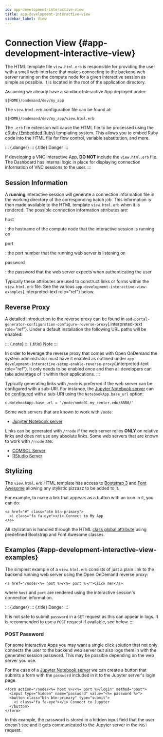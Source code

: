 ```yaml
---
id: app-development-interactive-view
title: app-development-interactive-view
sidebar_label: View
---
```

Connection View {#app-development-interactive-view}
===============

The HTML template file `view.html.erb` is responsible for providing the
user with a small web interface that makes connecting to the backend web
server running on the compute node for a given interactive session as
simple as possible. It is located in the root of the application
directory.

Assuming we already have a sandbox Interactive App deployed under:

    ${HOME}/ondemand/dev/my_app

The `view.html.erb` configuration file can be found at:

    ${HOME}/ondemand/dev/my_app/view.html.erb

The `.erb` file extension will cause the HTML file to be processed using
the [eRuby (Embedded Ruby)](https://en.wikipedia.org/wiki/ERuby)
templating system. This allows you to embed Ruby code into the HTML file
for flow control, variable substitution, and more.

::: {.danger}
::: {.title}
Danger
:::

If developing a VNC Interactive App, **DO NOT** include the
`view.html.erb` file. The Dashboard has internal logic in place for
displaying connection information of VNC sessions to the user.
:::

Session Information
-------------------

A **running** interactive session will generate a connection information
file in the working directory of the corresponding batch job. This
information is then made available to the HTML template `view.html.erb`
when it is rendered. The possible connection information attributes are:

host

:   the hostname of the compute node that the interactive session is
    running on

port

:   the port number that the running web server is listening on

password

:   the password that the web server expects when authenticating the
    user

Typically these attributes are used to construct links or forms within
the `view.html.erb` file. See the various
`app-development-interactive-view-examples`{.interpreted-text
role="ref"} below.

Reverse Proxy
-------------

A detailed introduction to the reverse proxy can be found in
`ood-portal-generator-configuration-configure-reverse-proxy`{.interpreted-text
role="ref"}. Under a default installation the following URL paths will
be enabled:

::: {.note}
::: {.title}
Note
:::

In order to leverage the reverse proxy that comes with Open OnDemand the
system administrator must have it enabled as outlined under
`app-development-interactive-setup-enable-reverse-proxy`{.interpreted-text
role="ref"}. It only needs to be enabled once and then all developers
can take advantage of it within their applications.
:::

Typically generating links with `/node` is preferred if the web server
can be configured with a sub-URI. For instance, the [Jupyter Notebook
server](http://jupyter.readthedocs.io/en/latest/) can be
[configured](http://jupyter-notebook.readthedocs.io/en/stable/config.html)
with a sub-URI using the `NotebookApp.base_url` option:

``` {.python}
c.NotebookApp.base_url = '/node/node01.my_center.edu/8080/'
```

Some web servers that are known to work with `/node`:

-   [Jupyter Notebook server](http://jupyter.readthedocs.io/en/latest/)

Links can be generated with `/rnode` if the web server relies **ONLY**
on relative links and does not use any absolute links. Some web servers
that are known to work with `/rnode` are:

-   [COMSOL Server](https://www.comsol.com/comsol-server)
-   [RStudio Server](https://www.rstudio.com/products/rstudio-server/)

Stylizing
---------

The `view.html.erb` HTML template has access to [Bootstrap
3](https://getbootstrap.com/docs/3.3/) and [Font
Awesome](https://fontawesome.com/) allowing any stylistic pizzazz to be
added to it.

For example, to make a link that appears as a button with an icon in it,
you can do:

``` {.html}
<a href="#" class="btn btn-primary">
  <i class="fa fa-eye"></i> Connect to My App
</a>
```

All stylization is handled through the HTML [class global
attribute](https://developer.mozilla.org/en-US/docs/Web/HTML/Global_attributes/class)
using predefined Bootstrap and Font Awesome classes.

Examples {#app-development-interactive-view-examples}
--------

The simplest example of a `view.html.erb` consists of just a plain link
to the backend running web server using the Open OnDemand reverse proxy:

``` {.html+erb}
<a href="/node/<%= host %>/<%= port %>/">Click me!</a>
```

where `host` and `port` are rendered using the interactive session\'s
connection information.

::: {.danger}
::: {.title}
Danger
:::

It is not safe to submit `password` in a `GET` request as this can
appear in logs. It is recommended to use a `POST` request if available,
see below.
:::

### POST Password

For some Interactive Apps you may want a single click solution that not
only connects the user to the backend web server but also logs them in
with the generated session password. This may be possible depending on
the web server you use.

For the case of a [Jupyter Notebook
server](http://jupyter.readthedocs.io/en/latest/) we can create a button
that submits a form with the `password` included in it to the Jupyter
server\'s login page.

``` {.html+erb}
<form action="/node/<%= host %>/<%= port %>/login" method="post">
  <input type="hidden" name="password" value="<%= password %>">
  <button class="btn btn-primary" type="submit">
    <i class="fa fa-eye"></i> Connect to Jupyter
  </button>
</form>
```

In this example, the password is stored in a hidden input field that the
user doesn\'t see and it gets communicated to the Jupyter server in the
`POST` request.
